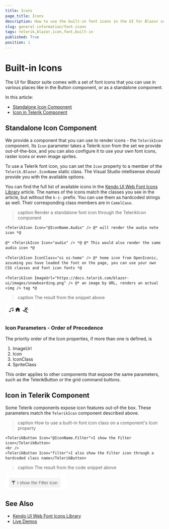 ```yaml
---
title: Icons
page_title: Icons
description: How to use the built-in font icons in the UI for Blazor suite.
slug: general-information/font-icons
tags: telerik,blazor,icon,font,built-in
published: True
position: 1
---
```


# Built-in Icons

The UI for Blazor suite comes with a set of font icons that you can use in various places like in the Button component, or as a standalone component.

In this article:

* [Standalone Icon Component](#standalone-icon-component)
* [Icon in Telerik Component](#icon-in-telerik-component)



## Standalone Icon Component

We provide a component that you can use to render icons - the `TelerikIcon` component. Its `Icon` parameter takes a Telerik icon from the set we provide out-of-the-box, and you can also configure it to use your own font icons, raster icons or even image sprites.

To use a Telerik font icon, you can set the `Icon` property to a member of the `Telerik.Blazor.IconName` static class. The Visual Studio intellisense should provide you with the available options.

You can find the full list of available icons in the [Kendo UI Web Font Icons Library](https://docs.telerik.com/kendo-ui/styles-and-layout/icons-web) article. The names of the icons match the classes you see in the article, but without the `k-i-` prefix. You can use them as hardcoded strings as well. Their corresponding class members are in `CamelCase`.

>caption Render a standalone font icon through the TelerikIcon component

````CSHTML
<TelerikIcon Icon="@IconName.Audio" /> @* will render the audio note icon *@

@* <TelerikIcon Icon="audio" /> *@ @* This would also render the same audio icon *@

<TelerikIcon IconClass="oi oi-home" /> @* home icon from OpenIconic, assuming you have loaded the font on the page, you can use your own CSS classes and font icon fonts *@

<TelerikIcon ImageUrl="https://docs.telerik.com/blazor-ui/images/snowboarding.png" /> @* an image by URL, renders an actual <img /> tag *@
````

>caption The result from the snippet above

![](images/standalone-font-icons.png)

### Icon Parameters - Order of Precedence

The priority order of the Icon properties, if more than one is defined, is

1. ImageUrl
2. Icon
3. IconClass
4. SpriteClass

This order applies to other components that expose the same parameters, such as the TelerikButton or the grid command buttons.

## Icon in Telerik Component

Some Telerik components expose icon features out-of-the box. These parameters match the `TelerikIcon` component described above.

>caption How to use a built-in font icon class on a component's Icon property

````CSHTML
<TelerikButton Icon="@IconName.Filter">I show the Filter icon</TelerikButton>
<br />
<TelerikButton Icon="filter">I also show the Filter icon through a hardcoded class name</TelerikButton>
````

>caption The result from the code snippet above

![](images/telerik-button-with-icon.png)



## See Also

  * [Kendo UI Web Font Icons Library](https://docs.telerik.com/kendo-ui/styles-and-layout/icons-web)
  * [Live Demos](https://demos.telerik.com/blazor-ui/)
